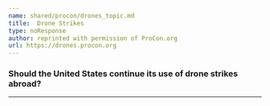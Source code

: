 ```yaml
---
name: shared/procon/drones_topic.md
title:  Drone Strikes 
type: noResponse
author: reprinted with permission of ProCon.org
url: https://drones.procon.org 
---
```


###  Should the United States continue its use of drone strikes abroad?

---

